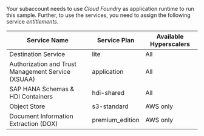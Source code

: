 
Your subaccount needs to use _Cloud Foundry_ as application runtime to run this sample. Further, to use the services, you need to assign the following service _entitlements_.

Service Name | Service Plan | Available Hyperscalers
--- | --- |  ---
Destination Service | lite | All
Authorization and Trust Management Service (XSUAA) | application | All
SAP HANA Schemas & HDI Containers | hdi-shared | All
Object Store | s3-standard | AWS only
Document Information Extraction (DOX) | premium_edition | AWS only